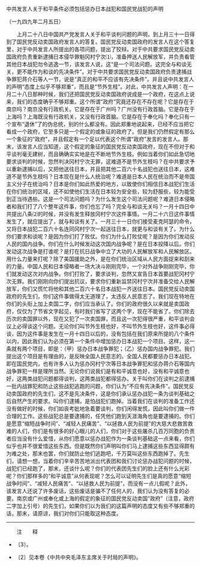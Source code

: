 中共发言人关于和平条件必须包括惩办日本战犯和国民党战犯的声明

（一九四九年二月五日）



　　上月二十八日中国共产党发言人关于和平谈判问题的声明，到上月三十一日得到了国民党反动卖国政府发言人的答复。国民党反动卖国政府的发言人在这个答复里，对于中共发言人所提出的各项问题，提出了狡辩。对于中共要求国民党反动卖国政府负责重新逮捕日本侵华罪魁冈村宁次⑴，准备押送人民解放军，并负责看管其他日本战犯勿令逃逸一节，该发言人说，这“是一个司法问题。这完全与和谈无关，更不能作为和谈的先决条件”。对于中共要求国民党反动卖国政府负责逮捕战争罪犯蒋介石等人一节，说是“真正的和平不应该有先决条件”。并且说中共发言人的声明“态度上似乎不够郑重”，而且是“节外生枝”。对此，中共发言人声明：在一月二十八日那种时候，我们还把国民党反动卖国政府说成是一个政府，在这点上说来，我们的态度确乎不够郑重。这个所谓“政府”究竟还存在不存在呢？它是存在于南京吗？南京没有行政机关。它是存在于广州吗？广州没有行政首脑。它是存在于上海吗？上海既没有行政机关，又没有行政首脑。它是存在于奉化吗？奉化只有一个宣布“退休”了的伪总统，别的什么都没有。因此郑重地说起来，已经不应当把它看成一个政府，它至多只是一个假定的或象征的政府了。但是我们仍然假定有那么一个象征的“政府”，并且假定有一个足以代表这个所谓“政府”发言的发言人。那末，该发言人应当知道，这个假定的象征的国民党反动卖国政府，现在不但对于和平谈判毫无建树，而且确确实实地是在不断地节外生枝。例如当着你们如此急切地要求谈判的时候，忽然判决冈村宁次无罪，这难道不是节外生枝吗？在中共要求予以重新逮捕以后，又把他送往日本，并且把其他二百六十名战犯也送往日本，这难道不是节外生枝吗？日本现在是什么人统治呢？难道是日本人民在统治而不是帝国主义分子在统治吗？日本是你们如此热爱的地方，以致使你们相信日本战犯们生活在你们统治的区域，还不如使他们生活在日本较为安全些，较为舒服些，较为能受到正当待遇些。这是一个司法问题吗？为什么发生这个司法问题呢？难道日本侵略者和我们打了八个整年这件事，你们也忘了吗？完全与和谈无关吗？一月十四日中共提出八条⑵的时候，并没有发生释放冈村宁次这件事情。一月二十六日这件事情发生了，就应提出了，就与和谈有关了。一月三十一日你们接受麦克阿瑟的命令，又将日本战犯二百六十名连同冈村宁次一起送往日本，就更与和谈有关了。为什么你们要求和谈呢？是因为你们打了败仗。你们为什么打败仗呢？是因为你们发动反人民的国内战争。你们在什么时候发动这次国内战争呢？是在日本投降以后。你们发动这次战争是打谁呢？是打在抗日战争中立了大功的人民解放军和人民解放区。用什么力量来打呢？除了美国援助之外，是在你们统治区域从人民方面捉来和刮来的力量。中国人民和日本侵略者一场大决斗刚刚完毕，一个对外战争刚刚完毕，你们就发动这次对内战争。你们打败了，要求谈判，忽然又宣告日本首要战犯冈村宁次无罪。我们刚刚向你们提出抗议，要求你们重新监禁冈村宁次并准备交给人民解放军，你们又慌忙将他和其他二百六十名日本战犯一齐送往日本。国民党反动卖国政府的先生们，你们这件事做得太无道理了，太违反人民意志了。我们现在特地在你们的头衔上加上卖国二字，你们应当承认了。你们的政府很久以来就是卖国政府，仅仅为了节省文字起见，有时我们省写了这两个字，现在不能省了。你们除去历次的卖国罪以外，现在又犯了一次卖国罪，而且这一次犯得很严重，和平谈判会议上必得谈这个问题。无论你们叫节外生枝也好，不叫节外生枝也好，这件事必得谈，因为这件事是发生在一月十四日以后的，没有包括在我们原来所提的八个条件以内，因此我们认为必须在第一个条件中增加惩办日本战犯一个项目。这样，这一条就有两个项目，即是：（甲）惩办日本战争罪犯；（乙）惩办国内战争罪犯。我们提出这个项目是有理由的，是反映全国人民意志的。全国人民都要惩办日本战犯。即在国民党内，也有许多人认为惩办冈村宁次等日本战争罪犯和惩办蒋介石等国内战争罪犯一样是理所当然。无论你们说我们是有和平诚意也好，没有和平诚意也好，这两类战犯问题都得谈判，这两类战犯都得惩办。关于叫你们在谈判之前逮捕一批内战罪犯和防止这些战犯逃跑的问题，你们认为“不应有先决条件”。国民党反动卖国政府的先生们，这不是先决条件，这是你们承认惩办战犯一条为谈判基础之后自然产生的要求。叫你们逮捕，是怕战犯们跑掉。当着我们在谈判的准备工作还没有做好的时候，你们如丧考妣地急着要谈判，你们闲得发慌，因此叫你们做一件合理的工作。这些战犯总是要逮捕的，任凭他们跑到天涯海角也是要逮捕的。你们是愿意“缩短战争时间”、“减轻人民痛苦”、“以拯救人民为前提”的大慈大悲救苦救难的人们，你们是有很多的好心眼儿的人们，你们对于这些屠杀几百万同胞的负责者应当没有什么爱惜，从你们愿意以惩办战犯作为一条谈判基础这一点来看，你们似乎也并不很爱惜这些东西。但是既然你们声明叫你们马上逮捕这些东西显得颇有为难之处，那末也罢，你们就防止他们逃跑吧，千万莫叫这些东西跑掉了。先生们，请想一想，当着你们辛辛苦苦地派出代表团和我们讨论惩办战犯问题的时候，战犯们已经跑了，那末，还谈什么呢？你们的代表团先生们的脸上还有什么光彩呢？你们那样多的“和平诚意”从何表现呢？怎么可以证明先生们是真的愿意“缩短战争时间”、“减轻人民痛苦”、“以拯救人民为前提”，而没有一点儿假呢？此外，该发言人还说了许多废话，这些废话是骗不了任何人的，我们认为没有答复的必要。南京或广州或奉化或上海的假定的象征的国民党反动卖国“政府”（注意，政府二字加上引号）的先生们，如果你们以为我们的这篇声明的态度又有些不够郑重的话，那末，请原谅，我们对你们只能取这种态度。 





------------------

　　注　　释 

- 〔3〕。 

- 〔2〕见本卷《中共中央毛泽东主席关于时局的声明》。 

